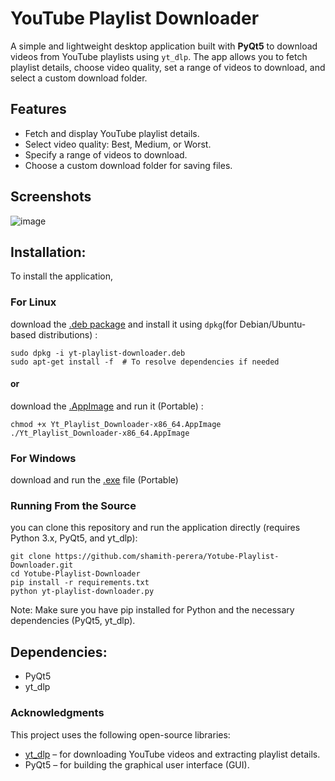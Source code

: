 # YouTube Playlist Downloader  

A simple and lightweight desktop application built with **PyQt5** to download videos from YouTube playlists using `yt_dlp`. The app allows you to fetch playlist details, choose video quality, set a range of videos to download, and select a custom download folder.  

## Features  
- Fetch and display YouTube playlist details.  
- Select video quality: Best, Medium, or Worst.  
- Specify a range of videos to download.  
- Choose a custom download folder for saving files.  

## Screenshots  
![image](https://github.com/user-attachments/assets/b073f638-4d07-4388-ade5-ac6d77ed886e)

## Installation:
To install the application, 

### For Linux 
download the [.deb package](https://github.com/shamith-perera/Yotube-Playlist-Downloader/releases/download/v1.0.0/yt-playlist-downloader.deb) and install it using `dpkg`(for Debian/Ubuntu-based distributions) :
```
sudo dpkg -i yt-playlist-downloader.deb
sudo apt-get install -f  # To resolve dependencies if needed
```
#### or

download the [.AppImage](https://github.com/shamith-perera/Yotube-Playlist-Downloader/releases/download/v1.0.0/Yt_Playlist_Downloader-x86_64.AppImage) and run it (Portable) :
```
chmod +x Yt_Playlist_Downloader-x86_64.AppImage
./Yt_Playlist_Downloader-x86_64.AppImage
```

### For Windows
download and run the [.exe](https://github.com/shamith-perera/Yotube-Playlist-Downloader/releases/download/v1.0.0/yt-playlist-downloader.exe) file (Portable)



### Running From the Source
you can clone this repository and run the application directly (requires Python 3.x, PyQt5, and yt_dlp):

```
git clone https://github.com/shamith-perera/Yotube-Playlist-Downloader.git
cd Yotube-Playlist-Downloader
pip install -r requirements.txt
python yt-playlist-downloader.py
```
Note: Make sure you have pip installed for Python and the necessary dependencies (PyQt5, yt_dlp).

## Dependencies:
- PyQt5
- yt_dlp

### Acknowledgments
This project uses the following open-source libraries:
- [yt_dlp](https://github.com/yt-dlp/yt-dlp) – for downloading YouTube videos and extracting playlist details.
- PyQt5 – for building the graphical user interface (GUI).

